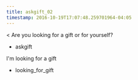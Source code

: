 ```yaml
---
title: askgift_02
timestamp: 2016-10-19T17:07:48.259701964-04:05
---
```


< Are you looking for a gift or for yourself?
* askgift

I'm looking for a gift
* looking_for_gift



